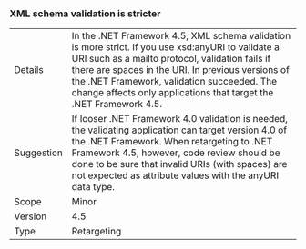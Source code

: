 ### XML schema validation is stricter

|   |   |
|---|---|
|Details|In the .NET Framework 4.5, XML schema validation is more strict. If you use xsd:anyURI to validate a URI such as a mailto protocol, validation fails if there are spaces in the URI. In previous versions of the .NET Framework, validation succeeded. The change affects only applications that target the .NET Framework 4.5.|
|Suggestion|If looser .NET Framework 4.0 validation is needed, the validating application can target version 4.0 of the .NET Framework. When retargeting to .NET Framework 4.5, however, code review should be done to be sure that invalid URIs (with spaces) are not expected as attribute values with the anyURI data type.|
|Scope|Minor|
|Version|4.5|
|Type|Retargeting|
